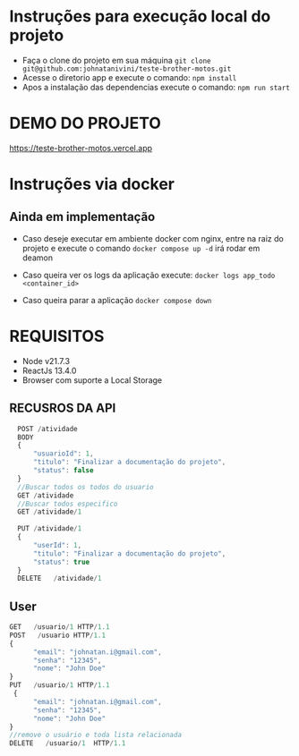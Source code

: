 # Instruções para execução local do projeto #
  - Faça o clone do projeto em sua máquina 
  `git clone git@github.com:johnatanivini/teste-brother-motos.git`
  - Acesse o diretorio app e execute o comando:
  `npm install`
  - Apos a instalação das dependencias execute o comando:
  `npm run start`

  # DEMO DO PROJETO #

   https://teste-brother-motos.vercel.app

  # Instruções via docker #
  ## Ainda em implementação ##
  - Caso deseje executar em ambiente docker com nginx, entre na raiz do projeto  e execute o comando 
  `docker compose up -d`  irá rodar em deamon

  - Caso queira ver os logs da aplicação execute:
  `docker logs app_todo <container_id>`

  - Caso queira parar a aplicação
  `docker compose down`
 
 # REQUISITOS #
  - Node  v21.7.3
  - ReactJs 13.4.0
  - Browser com suporte a Local Storage
  
  ## RECUSROS DA API ##

  ```javascript
    POST /atividade
    BODY 
    {
        "usuarioId": 1,
        "titulo": "Finalizar a documentação do projeto",
        "status": false
    }
    //Buscar todos os todos do usuario
    GET /atividade
    //Buscar todos especifico
    GET /atividade/1
    
    PUT /atividade/1
    {
        "userId": 1,
        "titulo": "Finalizar a documentação do projeto",
        "status": true
    }
    DELETE   /atividade/1
  ```

  ## User ##
  ```javascript
  GET   /usuario/1 HTTP/1.1
  POST   /usuario HTTP/1.1
  {
        "email": "johnatan.i@gmail.com",
        "senha": "12345",
        "nome": "John Doe"
  }
  PUT   /usuario/1 HTTP/1.1
   {
        "email": "johnatan.i@gmail.com",
        "senha": "12345",
        "nome": "John Doe"
  }
  //remove o usuário e toda lista relacionada
  DELETE   /usuario/1  HTTP/1.1
  ```


